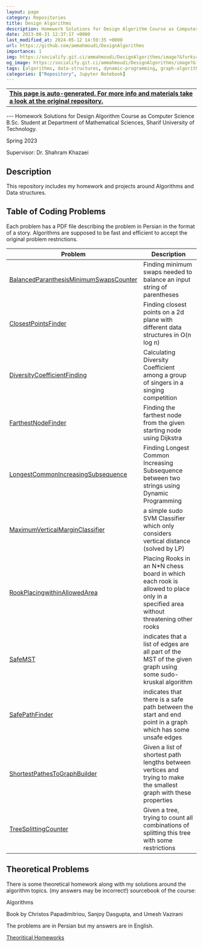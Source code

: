 ```yaml
---
layout: page
category: Repositories
title: Design Algorithms
description: Homework Solutions for Design Algorithm Course as Computer Science B.Sc. Student at Department of Mathematical Sciences, Sharif University of Technology
date: 2023-08-31 12:37:17 +0000
last_modified_at: 2024-05-12 14:59:35 +0000
url: https://github.com/ammahmoudi/DesignAlgorithms
importance: 1
img: https://socialify.git.ci/ammahmoudi/DesignAlgorithms/image?&forks=1&issues=1&language=1&name=1&owner=1&stargazers=1&theme=Light
og_image: https://socialify.git.ci/ammahmoudi/DesignAlgorithms/image?&forks=1&issues=1&language=1&name=1&owner=1&stargazers=1&theme=Light
tags: [algorithms, data-structures, dynamic-programming, graph-algorithms, greedy-algorithms, linear-programming, recursive-backtracking-algorithm]
categories: ["Repository", Jupyter Notebook]
---
```

<div id="open-in-github" > <table class="table-cv list-group-table"> <tbody> <tr>    <td class="list-group-name"><b>   <a href="https://github.com/ammahmoudi/DesignAlgorithms" rel="external nofollow noopener" target="_blank"><i class="fa-brands fa-github"></i> This page is auto-generated. For more info and materials take a look at the original repository.</a> </b></td></tr> </tbody> </table></div>
---
Homework Solutions for Design Algorithm Course as Computer Science B.Sc. Student at Department of Mathematical Sciences, Sharif University of Technology.

Spring 2023

Supervisor: Dr. Shahram Khazaei


## Description
This repository includes my homework and projects around Algorithms and Data structures.

## Table of Coding Problems
Each problem has a PDF file describing the problem in Persian in the format of a story.
Algorithms are supposed to be fast and efficient to accept the original problem restrictions.

| Problem | Description |
| --- | --- |
| [BalancedParanthesisMinimumSwapsCounter](https://github.com/ammahmoudi/DesignAlgorithms/tree/main/BalancedParanthesisMinimumSwapsCounter) | Finding minimum swaps needed to balance an input string of parentheses |
| [ClosestPointsFinder](https://github.com/ammahmoudi/DesignAlgorithms/tree/main/ClosestPointsFinder) |Finding closest points on a 2d plane with different data structures in O(n log n) |
| [DiversityCoefficientFinding](https://github.com/ammahmoudi/DesignAlgorithms/tree/main/DiversityCoefficientFinding) | Calculating Diversity Coefficient among a group of singers in a singing competition |
| [FarthestNodeFinder](https://github.com/ammahmoudi/DesignAlgorithms/tree/main/FarthestNodeFinder) | Finding the farthest node from the given starting node using Dijkstra |
| [LongestCommonIncreasingSubsequence](https://github.com/ammahmoudi/DesignAlgorithms/tree/main/LongestCommonIncreasingSubsequence) | Finding Longest Common Increasing Subsequence between two strings using Dynamic Programming |
| [MaximumVerticalMarginClassifier](https://github.com/ammahmoudi/DesignAlgorithms/tree/main/MaximumVerticalMarginClassifier) | a simple sudo SVM Classifier which only considers vertical distance (solved by LP) |
| [RookPlacingwithinAllowedArea](https://github.com/ammahmoudi/DesignAlgorithms/tree/main/RookPlacingwithinAllowedArea) | Placing Rooks in an N*N chess board in which each rook is allowed to place only in a specified area without threatening other rooks |
| [SafeMST](https://github.com/ammahmoudi/DesignAlgorithms/tree/main/SafeMST) | indicates that a list of edges are all part of the MST of the given graph using some sudo-kruskal algorithm |
| [SafePathFinder](https://github.com/ammahmoudi/DesignAlgorithms/tree/main/SafePathFinder) | indicates that there is a safe path between the start and end point in a graph which has some unsafe edges |
| [ShortestPathesToGraphBuilder](https://github.com/ammahmoudi/DesignAlgorithms/tree/main/ShortestPathesToGraphBuilder) | Given a list of shortest path lengths between vertices and trying to make the smallest graph with these properties  |
| [TreeSplittingCounter](https://github.com/ammahmoudi/DesignAlgorithms/tree/main/TreeSplittingCounter) | Given a tree, trying to count all combinations of splitting this tree with some restrictions  |

## Theoretical Problems
There is some theoretical homework along with my solutions around the algorithm topics. (my answers may be incorrect!)
sourcebook of the course:


Algorithms

Book by Christos Papadimitriou, Sanjoy Dasgupta, and Umesh Vazirani

The problems are in Persian but my answers are in English.

[Theoritical Homeworks](https://github.com/ammahmoudi/DesignAlgorithms/tree/main/TheorticalHomeworks)

